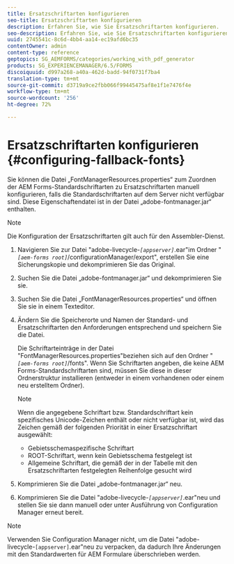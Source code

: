 ```yaml
---
title: Ersatzschriftarten konfigurieren
seo-title: Ersatzschriftarten konfigurieren
description: Erfahren Sie, wie Sie Ersatzschriftarten konfigurieren.
seo-description: Erfahren Sie, wie Sie Ersatzschriftarten konfigurieren.
uuid: 2745541c-8c6d-4bb4-aa14-ec19afd6bc35
contentOwner: admin
content-type: reference
geptopics: SG_AEMFORMS/categories/working_with_pdf_generator
products: SG_EXPERIENCEMANAGER/6.5/FORMS
discoiquuid: d997a268-a40a-462d-badd-94f0731f7ba4
translation-type: tm+mt
source-git-commit: d3719a9ce2fbb066f99445475af8e1f1e7476f4e
workflow-type: tm+mt
source-wordcount: '256'
ht-degree: 72%

---
```



# Ersatzschriftarten konfigurieren {#configuring-fallback-fonts}

Sie können die Datei „FontManagerResources.properties“ zum Zuordnen der AEM Forms-Standardschriftarten zu Ersatzschriftarten manuell konfigurieren, falls die Standardschriftarten auf dem Server nicht verfügbar sind. Diese Eigenschaftendatei ist in der Datei „adobe-fontmanager.jar“ enthalten.

>[!NOTE]
>
>Die Konfiguration der Ersatzschriftarten gilt auch für den Assembler-Dienst.

1. Navigieren Sie zur Datei &quot;adobe-livecycle-*`[appserver]`*.ear&quot;im Ordner &quot;*`[aem-forms root]`*/configurationManager/export&quot;, erstellen Sie eine Sicherungskopie und dekomprimieren Sie das Original.
1. Suchen Sie die Datei „adobe-fontmanager.jar“ und dekomprimieren Sie sie.
1. Suchen Sie die Datei „FontManagerResources.properties“ und öffnen Sie sie in einem Texteditor.
1. Ändern Sie die Speicherorte und Namen der Standard- und Ersatzschriftarten den Anforderungen entsprechend und speichern Sie die Datei.

   Die Schriftarteinträge in der Datei &quot;FontManagerResources.properties&quot;beziehen sich auf den Ordner &quot;*`[aem-forms root]`*/fonts&quot;. Wenn Sie Schriftarten angeben, die keine AEM Forms-Standardschriftarten sind, müssen Sie diese in dieser Ordnerstruktur installieren (entweder in einem vorhandenen oder einem neu erstelltem Ordner).

   >[!NOTE]
   >
   >Wenn die angegebene Schriftart bzw. Standardschriftart kein spezifisches Unicode-Zeichen enthält oder nicht verfügbar ist, wird das Zeichen gemäß der folgenden Priorität in einer Ersatzschriftart ausgewählt:

   * Gebietsschemaspezifische Schriftart
   * ROOT-Schriftart, wenn kein Gebietsschema festgelegt ist
   * Allgemeine Schriftart, die gemäß der in der Tabelle mit den Ersatzschriftarten festgelegten Reihenfolge gesucht wird

1. Komprimieren Sie die Datei „adobe-fontmanager.jar“ neu.
1. Komprimieren Sie die Datei &quot;adobe-livecycle-*`[appserver]`*.ear&quot;neu und stellen Sie sie dann manuell oder unter Ausführung von Configuration Manager erneut bereit.

>[!NOTE]
>
>Verwenden Sie Configuration Manager nicht, um die Datei &quot;adobe-livecycle-`[appserver]`.ear&quot;neu zu verpacken, da dadurch Ihre Änderungen mit den Standardwerten für AEM Formulare überschrieben werden.


